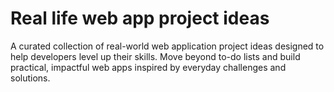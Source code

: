 # Real life web app project ideas
A curated collection of real-world web application project ideas designed to help developers level up their skills. Move beyond to-do lists and build practical, impactful web apps inspired by everyday challenges and solutions.
